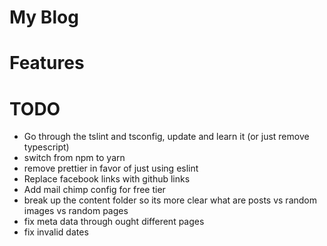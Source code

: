 # My Blog

# Features

# TODO
* Go through the tslint and tsconfig, update and learn it (or just remove typescript)
* switch from npm to yarn
* remove prettier in favor of just using eslint
* Replace facebook links with github links
* Add mail chimp config for free tier
* break up the content folder so its more clear what are posts vs random images vs random pages
* fix meta data through ought different pages
* fix invalid dates

